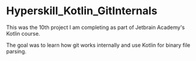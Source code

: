 # Hyperskill_Kotlin_GitInternals

This was the 10th project I am completing as part of Jetbrain Academy's Kotlin course.

The goal was to learn how git works internally and use Kotlin for binary file parsing.